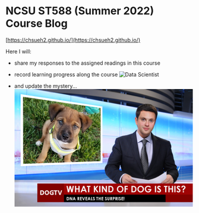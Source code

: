 # NCSU ST588 (Summer 2022) Course Blog

[https://chsueh2.github.io/](https://chsueh2.github.io/)

Here I will:
- share my responses to the assigned readings in this course
- record learning progress along the course
![Data Scientist](https://i.redd.it/p6va3hrtmvr71.jpg)

- and update the mystery...
![GoGo PRO](./images/GoGo-PRO.jpg)
